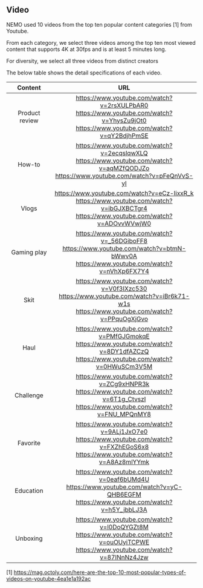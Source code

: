 ## Video

NEMO used 10 videos from the top ten popular content categories [1] from Youtube.

From each category, we select three videos among the top ten most viewed content that supports 4K at 30fps and is at least 5 minutes long. 

For diversity, we select all three videos from distinct creators

The below table shows the detail specifications of each video.

| Content       | URL  |
|:-------------:|:-------------:|
| Product review | https://www.youtube.com/watch?v=2rsXULPbAR0 <br/> https://www.youtube.com/watch?v=YhysZu9jOt0 <br/> https://www.youtube.com/watch?v=qY2BdjhPmSE | 
| How-to | https://www.youtube.com/watch?v=2ecqslqwXLQ <br/> https://www.youtube.com/watch?v=aqMZfQODJZo <br/> https://www.youtube.com/watch?v=pFeQnVvS-yI |
| Vlogs | https://www.youtube.com/watch?v=eCz-IixxR_k <br/> https://www.youtube.com/watch?v=ibGJXBCTgr4 <br/> https://www.youtube.com/watch?v=ADOvvWVwjW0 | 
| Gaming play | https://www.youtube.com/watch?v=_56DGiboFF8 <br/> https://www.youtube.com/watch?v=btmN-bWwv0A <br/> https://www.youtube.com/watch?v=nVhXp6FX7Y4 | 
| Skit | https://www.youtube.com/watch?v=V0f3IXzc530 <br/> https://www.youtube.com/watch?v=iBr6k71-w1s <br/> https://www.youtube.com/watch?v=PPquOgXjGvo |
| Haul | https://www.youtube.com/watch?v=PMfGJGmokqE <br/> https://www.youtube.com/watch?v=8DY1dfAZCzQ <br/> https://www.youtube.com/watch?v=0HWuSCm3V5M  |
| Challenge | https://www.youtube.com/watch?v=ZCg9xHNPR3k <br/> https://www.youtube.com/watch?v=6T1g_CtvszI <br/> https://www.youtube.com/watch?v=FNU_MPQnMY8 |
| Favorite | https://www.youtube.com/watch?v=9ALj1JxO7e0 <br/> https://www.youtube.com/watch?v=FXZhEGoS6x8 <br/> https://www.youtube.com/watch?v=A8Az8mlYYmk | 
| Education | https://www.youtube.com/watch?v=0eaf6bUMd4U <br/> https://www.youtube.com/watch?v=yC-QHB6EGFM <br/>  https://www.youtube.com/watch?v=h5Y_jbbLJ3A |
|Unboxing | https://www.youtube.com/watch?v=l0DoQYGZt8M <br/> https://www.youtube.com/watch?v=ouOUyiTCPWE <br/> https://www.youtube.com/watch?v=87INnNz4Jzw   | 

[1] https://mag.octoly.com/here-are-the-top-10-most-popular-types-of-videos-on-youtube-4ea1e1a192ac
